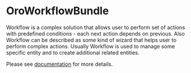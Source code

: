 OroWorkflowBundle
=================

Workflow is a complex solution that allows user to perform set of actions with predefined conditions -
each next action depends on previous. Also Workflow can be described as some kind of wizard that helps user
to perform complex actions. Usually Workflow is used to manage some specific entity and to create additional
related entities.

Please see [documentation](./Resources/doc/index.md) for more details.
